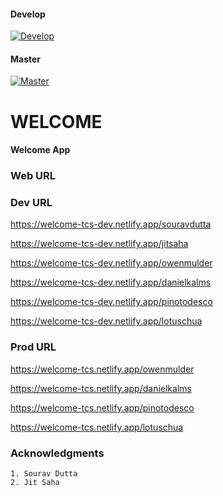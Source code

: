 #### Develop
[![Develop](https://api.netlify.com/api/v1/badges/698c37cd-bb34-44e1-9f40-db46727c6347/deploy-status)](https://app.netlify.com/sites/welcome-tcs-dev/deploys)

#### Master
[![Master](https://api.netlify.com/api/v1/badges/621f0e53-273f-4f59-b956-63d87326edbc/deploy-status)](https://app.netlify.com/sites/welcome-tcs/deploys)

# WELCOME
#### Welcome App

### Web URL
### Dev URL
https://welcome-tcs-dev.netlify.app/souravdutta

https://welcome-tcs-dev.netlify.app/jitsaha

https://welcome-tcs-dev.netlify.app/owenmulder

https://welcome-tcs-dev.netlify.app/danielkalms

https://welcome-tcs-dev.netlify.app/pinotodesco

https://welcome-tcs-dev.netlify.app/lotuschua

### Prod URL
https://welcome-tcs.netlify.app/owenmulder

https://welcome-tcs.netlify.app/danielkalms

https://welcome-tcs.netlify.app/pinotodesco

https://welcome-tcs.netlify.app/lotuschua

### Acknowledgments
```
1. Sourav Dutta
2. Jit Saha
```